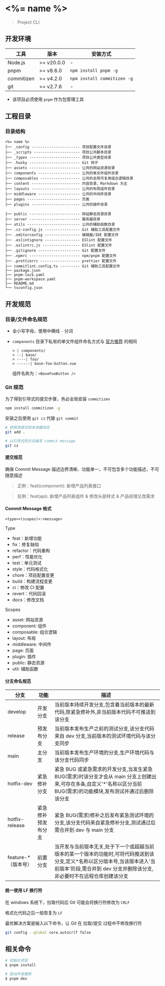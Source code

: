 # <%= name %>

> Project CLI

## 开发环境

| 工具       | 版本       | 安装方式                    |
| ---------- | ---------- | --------------------------- |
| Node.js    | >= v20.0.0 | -                           |
| pnpm       | >= v8.6.0  | `npm install pnpm -g`       |
| commitizen | >= v4.2.0  | `npm install commitizen -g` |
| git        | >= v2.7.6  | -                           |

- 该项目必须使用 `pnpm` 作为包管理工具

## 工程目录

### 目录结构

```
<%= name %>
├── _config ---------------------- 项目配置文件目录
├── _scripts --------------------- 项目公共脚本目录
├── _types ----------------------- 项目公共类型目录
├── .husky ----------------------- Git 钩子
├── assets ----------------------- 公共的网站资源目录
├── components ------------------- 公共的单文件组件目录
├── composables ------------------ 公共的全局可复用组合逻辑目录
├── content ---------------------- 内容目录，Markdown 为主
├── layouts ---------------------- 公共的布局组件目录
├── middleware ------------------- 公共的中间件目录
├── pages ------------------------ 页面
├── plugins ---------------------- 公共的插件目录

├── public ----------------------- 网站静态资源目录
├── server ----------------------- 服务器目录
├── utils ------------------------ 公共的辅助函数目录
├── .cz-config.js ---------------- Git 辅助工具配置文件
├── .editorconfig ---------------- 编辑器/IDE 配置文件
├── .eslintignore ---------------- ESlint 配置文件
├── .eslintrc.js ----------------- ESlint 配置文件
├── .gitignore ------------------- Git 配置文件
├── .npmrc ----------------------- npm/pnpm 配置文件
├── .prettierrc ------------------ prettier 配置文件
├── commitlint.config.ts --------- Git 辅助工具配置文件
├── package.json
├── pnpm-lock.yaml
├── pnpm-workspace.yaml
├── README.md
└── tsconfig.json
```

## 开发规范

### 目录/文件命名规范

- 全小写字母，使用中横线 `-` 分词

- `components` 目录下私有的单文件组件命名方式与 [官方推荐](https://nuxt.com/docs/guide/directory-structure/components#component-names) 的相同

  ```
  > | components/
  > --| base/
  > ----| foo/
  > ------| base-foo-button.vue
  ```

  组件名称为：`<BaseFooButton />`

### Git 规范

为了得到引导式的提交步骤，务必全局安装 `commitizen`

```bash
npm install commitizen -g
```

安装之后使用 `git cz` 代替 `git commit`

```bash
# 把修改提交到本地缓存区
git add .

# 以引导式的方式编写 commit message
git cz
```

#### 提交规范

确保 Commit Message 描述边界清晰、功能单一，不可包含多个功能描述，不可随意描述

> 正例：feat(component): 新增产品列表接口

> 反例：feat(api): 新增产品列表组件 & 修改头部样式 & 产品经理又改需求

#### Commit Message 格式

`<type><(scopes)>:<message>`

Type

- feat：新增功能
- fix：修复缺陷
- refactor：代码重构
- perf：性能优化
- test：单元测试
- style：代码格式化
- chore：项目配置变更
- build：构建流程变更
- ci：修改 CI 配置
- revert：代码回滚
- docs：修改文档

Scopes

- asset: 网站资源
- component: 组件
- composable: 组合逻辑
- layout: 布局
- middleware: 中间件
- page: 页面
- plugin: 插件
- public: 静态资源
- util: 辅助函数

#### 分支命名规范

| 分支                 | 功能               | 描述                                                                                                                                                                                                  |
| -------------------- | ------------------ | ----------------------------------------------------------------------------------------------------------------------------------------------------------------------------------------------------- |
| develop              | 开发分支           | 当前版本持续开发分支,包含着当前版本的最新代码,除紧急修补外,非当前版本代码不可推送到该分支                                                                                                             |
| release              | 预发布分支         | 当前版本发布生产之前的测试分支,该分支代码来自 dev 分支,当前版本的测试环境代码与该分支同步                                                                                                             |
| main                 | 主分支             | 当前版本发布生产环境的分支,生产环境代码与该分支代码同步                                                                                                                                               |
| hotfix-dev           | 紧急修补分支       | 紧急 BUG 或紧急需求的开发分支,当发生紧急 BUG(需求)时该分支才会从 main 分支上创建出来,可存在多条,自定义'\*'名称以区分当前 BUG(需求)的功能模块,发布测试并通过后删除该分支                               |
| hotfix-release       | 紧急修补预发布分支 | 紧急 BUG(需求)修补之后发布紧急测试环境的分支,该分支代码来自紧急修补分支,测试通过后需合并到 dev 与 main 分支                                                                                           |
| feature-\*（版本号） | 前置分支           | 当开发与当前版本无关,处于下一个或超越当前版本的某一个版本的功能时,可将代码推送到该分支,定义\*名称以区分版本号,当该版本进入'当前版本'阶段,需合并到 dev 分支并删除该分支,非必要时不在远程仓库创建该分支 |

#### 统一使用 LF 换行符

在 windows 系统下，拉取代码后 Git 可能会将换行符修改为 `CRLF`

格式化代码之后一般恢复为 `LF`

最优解决方案是输入以下命令，让 Git 在 拉取/提交 过程中不修改换行符

```bash
git config --global core.autocrlf false
```

## 相关命令

```bash
# 初始化项目
$ pnpm install

# 启动开发服务
$ pnpm dev
```
